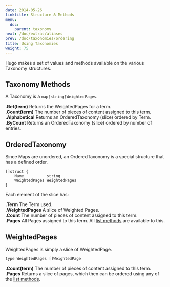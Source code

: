 ```yaml
---
date: 2014-05-26
linktitle: Structure & Methods
menu:
  doc:
    parent: taxonomy
next: /doc/extras/aliases
prev: /doc/taxonomies/ordering
title: Using Taxonomies
weight: 75
---
```


Hugo makes a set of values and methods available on the various Taxonomy structures.

## Taxonomy Methods

A Taxonomy is a `map[string]WeightedPages`.

**.Get(term)** Returns the WeightedPages for a term. <br>
**.Count(term)** The number of pieces of content assigned to this term.<br>
**.Alphabetical** Returns an OrderedTaxonomy (slice) ordered by Term. <br>
**.ByCount** Returns an OrderedTaxonomy (slice) ordered by number of entries. <br>

## OrderedTaxonomy

Since Maps are unordered, an OrderedTaxonomy is a special structure that has a defined order.

    []struct {
        Name          string
        WeightedPages WeightedPages
    }

Each element of the slice has:

**.Term**  The Term used.<br>
**.WeightedPages**  A slice of Weighted Pages.<br>
**.Count** The number of pieces of content assigned to this term.<br>
**.Pages**  All Pages assigned to this term. All [list methods](/doc/templates/list/) are available to this.<br>

## WeightedPages

WeightedPages is simply a slice of WeightedPage.

    type WeightedPages []WeightedPage

**.Count(term)** The number of pieces of content assigned to this term.<br>
**.Pages** Returns a slice of pages, which then can be ordered using any of the [list methods](/doc/templates/list/). <br>







